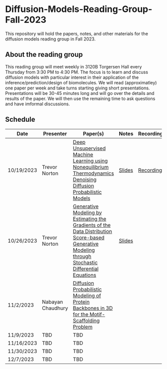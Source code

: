 # Diffusion-Models-Reading-Group-Fall-2023

This repository will hold the papers, notes, and other materials for the diffusion models reading group in Fall 2023.

## About the reading group

This reading group will meet weekly in 3120B Torgersen Hall every Thursday from 3:30 PM to 4:30 PM. The focus is to learn and discuss diffusion models with particular interest in their application of the inference/prediction/design of biomolecules. We will read (approximatley) one paper per week and take turns starting giving short presentations. Presentations will be 30-45 minutes long and will go over the details and results of the paper. We will then use the remaining time to ask questions and have imformal discussions.

## Schedule

| Date     | Presenter   | Paper(s)| Notes | Recording |
|----------|-------------|---------|-------|-----------|
|10/19/2023|Trevor Norton|[Deep Unsupervised Machine Learning using Nonequilibrium Thermodynamics](./Papers/Sohl-Dickstein%20et%20al.%20-%202015%20-%20Deep%20Unsupervised%20Learning%20using%20Nonequilibrium%20Th.pdf) <br> [Denoising Diffusion Probabilistic Models](./Papers/Ho%20et%20al.%20-%202020%20-%20Denoising%20Diffusion%20Probabilistic%20Models.pdf)| [Slides](./Notes%20and%20Presentations/Week%201/Week1.pdf) | [Recording](https://virginiatech.zoom.us/rec/share/kXO_DSjH8CSWoQWPWzbczLPHY6409ZRihmAgaL40gzpArYONu-W7RCP8G-yrTmud.SYFCDucCGmziBNwf)
|10/26/2023|Trevor Norton| [Generative Modeling by Estimating the Gradients of the Data Distribution](./Papers/Song%20and%20Ermon%20-%202019%20-%20Generative%20Modeling%20by%20Estimating%20Gradients%20of%20the.pdf) <br> [Score-based Generative Modeling through Stochastic Differential Equations](./Papers/Song%20et%20al.%20-%202020%20-%20Score-Based%20Generative%20Modeling%20through%20Stochastic.pdf)| [Slides](./Notes%20and%20Presentations/Week%202/Week2.pdf)
|11/2/2023 | Nabayan Chaudhury | [Diffusion Probabilistic Modeling of Protein Backbones in 3D for the Motif-Scaffolding Problem](./Papers/Trippe%20et%20al.%20-%202023%20-%20Diffusion%20probabilistic%20modeling%20of%20protein%20backbo.pdf) | |
|11/9/2023 | TBD | TBD | |
|11/16/2023| TBD | TBD | |
|11/30/2023| TBD | TBD | |
|12/7/2023 | TBD | TBD | |


